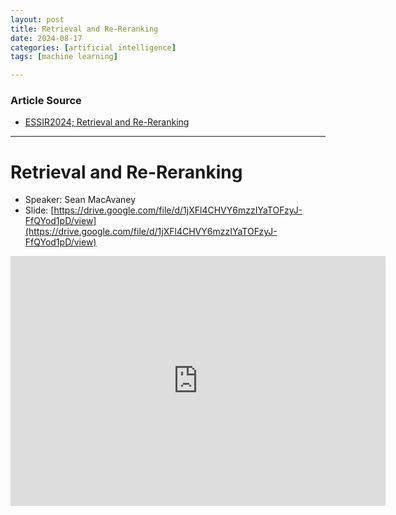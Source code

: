 ```yaml
---
layout: post
title: Retrieval and Re-Reranking
date: 2024-08-17
categories: [artificial intelligence]
tags: [machine learning]

---
```


### Article Source


* [ESSIR2024; Retrieval and Re-Reranking](https://www.youtube.com/watch?v=IJB2otQfzvE)

---



# Retrieval and Re-Reranking

* Speaker: Sean MacAvaney
* Slide: [https://drive.google.com/file/d/1jXFl4CHVY6mzzIYaTOFzyJ-FfQYod1pD/view](https://drive.google.com/file/d/1jXFl4CHVY6mzzIYaTOFzyJ-FfQYod1pD/view)

<iframe width="600" height="400" src="https://www.youtube.com/embed/IJB2otQfzvE?si=swd_FUZ2XH7kmD6l" title="YouTube video player" frameborder="0" allow="accelerometer; autoplay; clipboard-write; encrypted-media; gyroscope; picture-in-picture; web-share" referrerpolicy="strict-origin-when-cross-origin" allowfullscreen></iframe>

